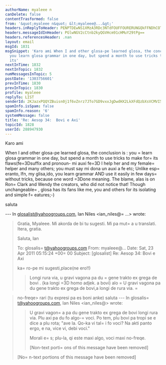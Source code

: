 ```yaml
---
authorName: myaleee n
canDelete: false
contentTrasformed: false
from: '&quot;myaleee n&quot; &lt;myaleee@...&gt;'
headers.inReplyToHeader: PENPTDEwNS1XMzA3RDc3NTdFOUFFOURERUNGQkFFNDhCOTYwQHBoeC5nYmw+
headers.messageIdInHeader: PGlwNGV2cCtnb2kyQGVHcm91cHMuY29tPg==
headers.referencesHeader: .nan
layout: email
msgId: 1831
msgSnippet: 'Karo ami When I and other glosa-pe learned glosa, the conclusion is :
  you learn glosa grammar in one day, but spend a month to use tricks to make for
  its'
nextInTime: 1832
nextInTopic: 1832
numMessagesInTopic: 5
postDate: '1303756601'
prevInTime: 1830
prevInTopic: 1830
profile: myaleee
replyTo: LIST
senderId: 2KJazxPQQYZBuisn0j1f6vZnrz7JTo7GD9vxxJgDwdHX2LkXFdQzbXsVCMVI5lmtJ0GsRFApndrn9N1pLpUnbNSqWHuPMA
spamInfo.isSpam: false
spamInfo.reason: '6'
systemMessage: false
title: 'Re: Aesop 34:  Bovi e Axi'
topicId: 1828
userId: 288947930
---
```


Karo ami

When I and other glosa-pe learned glosa, the conclusion is : you =
learn glosa grammar in one day, but spend a month to use tricks to make for=
 its flaws(fe=3Dsuffix and pronoun- mi auxi fe=3D  I help her and my female=
 helper and many others; you must  say mi dona un auxi a fe etc; Unlike esp=
eranto, lfn, my glisa,ido, you learn grammar  AND use it easily in few days=
 without tricks, because one word =3Done meaning. The blame, alas is on Ron=
 Clark and Wendy the creators, who did not notice that! Though unchangeable=
, glosa has its fans like me, you and others for its isolating and simple f=
eatures;-)

saluta

--- In glosalist@yahoogroups.com, Ian Niles <ian_niles@=
...> wrote:
>
> 
> Gratia, Myaleee.  Mi akorda de bi tu sugesti.  Mi pa mut=
a u translati.  Itera, gratia.
>  
> Saluta,
> Ian
>  
> 
> 
> To: glosalis=
t@yahoogroups.com
> From: myaleee@...
> Date: Sat, 23 Apr 2011 05:15:24 +00=
00
> Subject: [glosalist] Re: Aesop 34: Bovi e Axi
> 
> 
>   
> 
> 
> 
> ka=
ro-pe
> mi sugesti,place(ne ero!!)
> >Longi rura via, u gravi vagona pa du =
gene trakto ex grega de bovi .
> (ka longi =3D homo adjek. a bovi)
> alo
> =
> U gravi vagona pa du gene trakto ex grega de bovi,a longi de rura via.
> =

> no-freqe> rari
> (tu expresi pa es boni anke)
> saluta
> --- In glosalis=
t@yahoogroups.com, Ian Niles <ian_niles@> wrote:
> >
> > 
> > U gravi vagon=
a pa du gene trakto ex grega de bovi longi rura via. Plu axi pa du fo algo-=
voci. Po tem, plu bovi pa tropi se e dice a plu rota; "ave la. Qo-ka vi tal=
i fo voci? Na akti panto ergo, e na, vice vi, debi voci."
> > 
> > Morali e=
s; plu-la, qi este maxi algo, voci maxi no-freqe. 
> > 
> > [Non-text porti=
ons of this message have been removed]
> >
> 
> 
> 
>  		 	   		  
> 
> [No=
n-text portions of this message have been removed]
>



